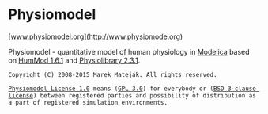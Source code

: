 Physiomodel
===========

[www.physiomodel.org](http://www.physiomode.org)

Physiomodel - quantitative model of human physiology in [Modelica](http://www.modelica.org) based on [HumMod 1.6.1](http://hummod.org) and [Physiolibrary 2.3.1](http://www.physiolibrary.org).




`Copyright (C) 2008-2015 Marek Mateják. All rights reserved.`

[`Physiomodel License 1.0`](http://www.physiomodel.org/license.html)` means (`[`GPL 3.0`](http://www.gnu.org/licenses/gpl-3.0.en.html)`) for everybody or (`[`BSD 3-clause license`](http://opensource.org/licenses/BSD-3-Clause)`) between registered parties and possibility of distribution as a part of registered simulation environments.`
